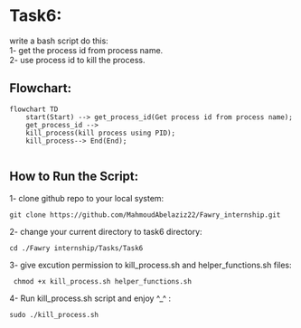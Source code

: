 # Task6:
write a bash script do this:\
    1- get the process id from process name.\
    2- use process id to kill the process.
## Flowchart:
```mermaid
flowchart TD
    start(Start) --> get_process_id(Get process id from process name);
    get_process_id --> 
    kill_process(kill process using PID);
    kill_process--> End(End);
   
```
## How to Run the Script:
1- clone github repo to your local system:
```
git clone https://github.com/MahmoudAbelaziz22/Fawry_internship.git

```
2- change your current directory to task6 directory:
```
cd ./Fawry internship/Tasks/Task6
```
3- give excution permission to kill_process.sh and helper_functions.sh files:

```
 chmod +x kill_process.sh helper_functions.sh 
```
4- Run kill_process.sh script and enjoy ^_^ :
```
sudo ./kill_process.sh
```

